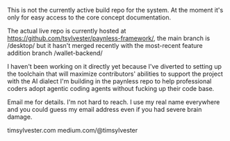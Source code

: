 This is not the currently active build repo for the system. At the moment it's only for easy access to the core concept documentation.

The actual live repo is currently hosted at https://github.com/tsylvester/paynless-framework/, the main branch is /desktop/ but it hasn't merged recently with the most-recent feature addition branch /wallet-backend/ 

I haven't been working on it directly yet because I've diverted to setting up the toolchain that will maximize contributors' abilities to support the project with the AI dialect I'm building in the paynless repo to help professional coders adopt agentic coding agents without fucking up their code base. 

Email me for details. I'm not hard to reach. I use my real name everywhere and you could guess my email address even if you had severe brain damage. 

timsylvester.com
medium.com/@timsylvester
